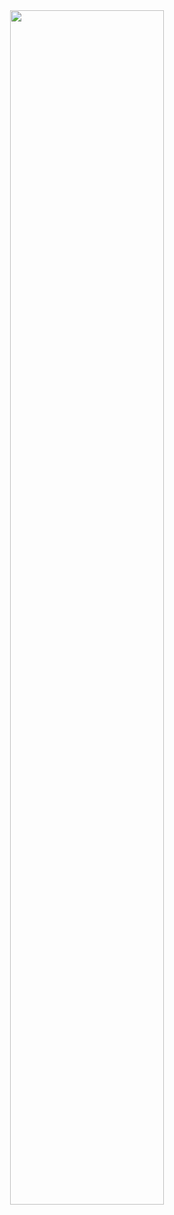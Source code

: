 <div align="center">
  <img
  src="https://readme-typing-svg.demolab.com?
    font=Inconsolata
    &weight=500
    &size=50
    &duration=4000
    &pause=300
    &color=FFA500      
    &center=true
    &vCenter=true
    &multiline=false
    &repeat=false
    &random=false
    &width=800
    &height=140
    &lines=Hello+I%27m+Baifern"
  width="70%"
  />
</div>
